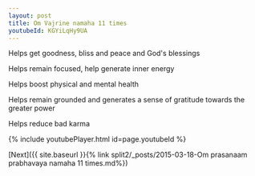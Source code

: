 ```yaml
---
layout: post
title: Om Vajrine namaha 11 times
youtubeId: KGYiLqHy9UA
---
```

 
 
Helps get goodness, bliss and peace and God's blessings
 
Helps remain focused, help generate inner energy 
 
Helps boost physical and mental health 
 
Helps remain grounded and generates a sense of gratitude towards the greater power 
 
Helps reduce bad karma
 
 
 
 


{% include youtubePlayer.html id=page.youtubeId %}
 
[Next]({{ site.baseurl }}{% link  split2/_posts/2015-03-18-Om prasanaam prabhavaya namaha 11 times.md%})
 
